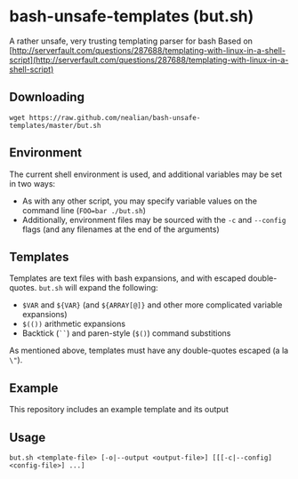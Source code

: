 # bash-unsafe-templates (but.sh)
A rather unsafe, very trusting templating parser for bash
Based on [http://serverfault.com/questions/287688/templating-with-linux-in-a-shell-script](http://serverfault.com/questions/287688/templating-with-linux-in-a-shell-script)

## Downloading
    wget https://raw.github.com/nealian/bash-unsafe-templates/master/but.sh

## Environment
The current shell environment is used, and additional variables may be set in two ways:
* As with any other script, you may specify variable values on the command line (`FOO=bar ./but.sh`)
* Additionally, environment files may be sourced with the `-c` and `--config` flags (and any filenames at the end of the arguments)

## Templates
Templates are text files with bash expansions, and with escaped double-quotes.
`but.sh` will expand the following:
* `$VAR` and `${VAR}` (and `${ARRAY[@]}` and other more complicated variable expansions)
* `$(())` arithmetic expansions
* Backtick (``` `` ```) and paren-style (`$()`) command substitions

As mentioned above, templates must have any double-quotes escaped (a la `\"`).

## Example
This repository includes an example template and its output

## Usage
`but.sh <template-file> [-o|--output <output-file>] [[[-c|--config] <config-file>] ...]`
